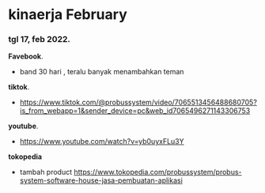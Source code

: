 # kinaerja February


### tgl 17, feb 2022.

**Favebook**.
- band 30 hari , teralu banyak menambahkan teman

**tiktok**.
- https://www.tiktok.com/@probussystem/video/7065513456488680705?is_from_webapp=1&sender_device=pc&web_id7065496271143306753

**youtube**.
- https://www.youtube.com/watch?v=yb0uyxFLu3Y

**tokopedia**

- tambah product https://www.tokopedia.com/probussystem/probus-system-software-house-jasa-pembuatan-aplikasi
